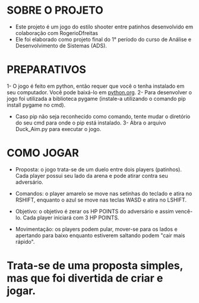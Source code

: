 # SOBRE O PROJETO

- Este projeto é um jogo do estilo shooter entre patinhos desenvolvido em colaboração com RogerioDfreitas
- Ele foi elaborado como projeto final do 1° período do curso de Análise e Desenvolvimento de Sistemas (ADS).

# PREPARATIVOS

1- O jogo é feito em python, então requer que você o tenha instalado em seu computador. Você pode baixá-lo em [python.org](https://www.python.org/).
2- Para desenvolver o jogo foi utilizada a biblioteca pygame (instale-a utilizando o comando pip install pygame no cmd).
  - Caso pip não seja reconhecido como comando, tente mudar o diretório do seu cmd para onde o pip está instalado.
3- Abra o arquivo Duck_Aim.py para executar o jogo.
  
# COMO JOGAR

- Proposta: o jogo trata-se de um duelo entre dois players (patinhos). Cada player possui seu lado da arena e pode atirar contra seu adversário.
  
- Comandos: o player amarelo se move nas setinhas do teclado e atira no RSHIFT, enquanto o azul se move nas teclas WASD e atira no LSHIFT.
  
- Objetivo: o objetivo é zerar os HP POINTS do adversário e assim vencê-lo. Cada player iniciará com 3 HP POINTS.
  
- Movimentação: os players podem pular, mover-se para os lados e apertando para baixo enquanto estiverem saltando podem "cair mais rápido".

# Trata-se de uma proposta simples, mas que foi divertida de criar e jogar.
